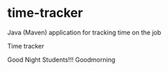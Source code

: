# time-tracker
Java (Maven) application for tracking time on the job

Time tracker

Good Night Students!!!
Goodmorning
